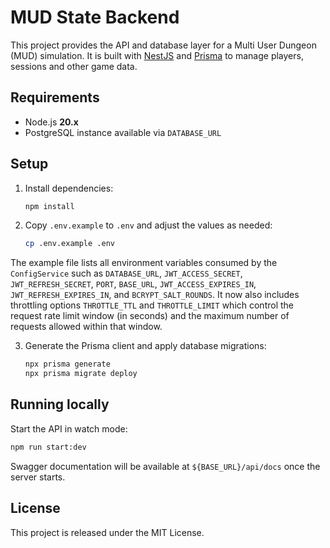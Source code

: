 # MUD State Backend

This project provides the API and database layer for a Multi User Dungeon (MUD) simulation. It is built with [NestJS](https://nestjs.com) and [Prisma](https://www.prisma.io/) to manage players, sessions and other game data.

## Requirements

- Node.js **20.x**
- PostgreSQL instance available via `DATABASE_URL`

## Setup

1. Install dependencies:

   ```bash
   npm install
   ```

2. Copy `.env.example` to `.env` and adjust the values as needed:

   ```bash
   cp .env.example .env
   ```

  The example file lists all environment variables consumed by the
  `ConfigService` such as `DATABASE_URL`, `JWT_ACCESS_SECRET`,
  `JWT_REFRESH_SECRET`, `PORT`, `BASE_URL`, `JWT_ACCESS_EXPIRES_IN`,
  `JWT_REFRESH_EXPIRES_IN`, and `BCRYPT_SALT_ROUNDS`.
  It now also includes throttling options `THROTTLE_TTL` and
  `THROTTLE_LIMIT` which control the request rate limit window (in
  seconds) and the maximum number of requests allowed within that
  window.

3. Generate the Prisma client and apply database migrations:

   ```bash
   npx prisma generate
   npx prisma migrate deploy
   ```

## Running locally

Start the API in watch mode:

```bash
npm run start:dev
```

Swagger documentation will be available at `${BASE_URL}/api/docs` once the server starts.

## License

This project is released under the MIT License.
